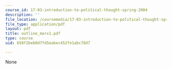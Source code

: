 ```yaml
---
course_id: 17-03-introduction-to-political-thought-spring-2004
description: ''
file_location: /coursemedia/17-03-introduction-to-political-thought-spring-2004/658f2beb0d7fd5eabec452fe1abc78d7_outline_marx1.pdf
file_type: application/pdf
layout: pdf
title: outline_marx1.pdf
type: course
uid: 658f2beb0d7fd5eabec452fe1abc78d7

---
```

None